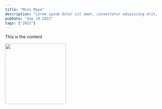 ```yaml
---
title: "Mini Maya"
description: "Lorem ipsum dolor sit amet, consectetur adipiscing elit, sed do eiusmod tempor incididunt ut labore et dolore magna aliqua."
pubDate: "Sep 10 2022"
tags: ["2022"]
---
```


This is the content

<img src="/png/headshot-2025-v1.png" width="200">